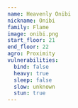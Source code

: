 ```yaml
---
name: Heavenly Onibi
nickname: Onibi
family: Flame
image: onibi.png
start_floor: 21
end_floor: 22
agro: Proximity
vulnerabilities:
  bind: false
  heavy: true
  sleep: false
  slow: unknown
  stun: true
---
```

